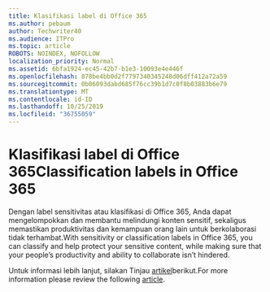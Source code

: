 ```yaml
---
title: Klasifikasi label di Office 365
ms.author: pebaum
author: Techwriter40
ms.audience: ITPro
ms.topic: article
ROBOTS: NOINDEX, NOFOLLOW
localization_priority: Normal
ms.assetid: 6bfa1924-ec45-42b7-b1e3-10093e4e446f
ms.openlocfilehash: 878be4bb0d2f7797340345248d06dff412a72a59
ms.sourcegitcommit: 0b06093dabd685f76cc39b1d7c0f8b03883b6e79
ms.translationtype: MT
ms.contentlocale: id-ID
ms.lasthandoff: 10/25/2019
ms.locfileid: "36755059"
---
```

# <a name="classification-labels-in-office-365"></a><span data-ttu-id="3cb52-102">Klasifikasi label di Office 365</span><span class="sxs-lookup"><span data-stu-id="3cb52-102">Classification labels in Office 365</span></span>

<span data-ttu-id="3cb52-103">Dengan label sensitivitas atau klasifikasi di Office 365, Anda dapat mengelompokkan dan membantu melindungi konten sensitif, sekaligus memastikan produktivitas dan kemampuan orang lain untuk berkolaborasi tidak terhambat.</span><span class="sxs-lookup"><span data-stu-id="3cb52-103">With sensitivity or classification labels in Office 365, you can classify and help protect your sensitive content, while making sure that your people’s productivity and ability to collaborate isn’t hindered.</span></span>

<span data-ttu-id="3cb52-104">Untuk informasi lebih lanjut, silakan Tinjau [artikel](https://docs.microsoft.com/office365/securitycompliance/sensitivity-labels)berikut.</span><span class="sxs-lookup"><span data-stu-id="3cb52-104">For more information please review the following [article](https://docs.microsoft.com/office365/securitycompliance/sensitivity-labels).</span></span>
